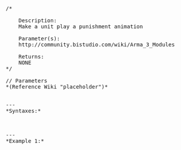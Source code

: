 <pre>/*

	Description:
	Make a unit play a punishment animation

	Parameter(s):
	http://community.bistudio.com/wiki/Arma_3_Modules

	Returns:
	NONE
*/

// Parameters
*(Reference Wiki "placeholder")*


---
*Syntaxes:*

<!-- [] call `BIS_fnc_modulePunishment` -->

---
*Example 1:*

<!-- 
```sqf
[] call BIS_fnc_modulePunishment;
``` -->